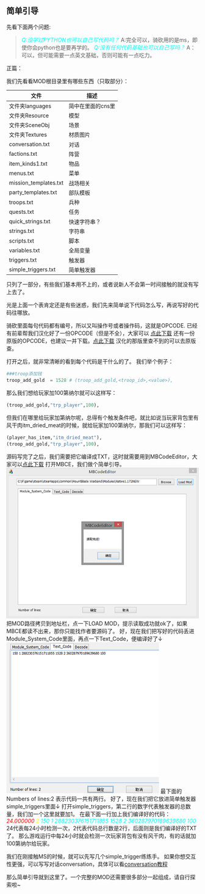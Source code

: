 ## 简单引导

先看下面两个问题:

><i style="color:aqua;">Q:没学过PYTHON也可以自己写代码吗？</i>
>A:完全可以，骑砍用的是ms，即使你会python也是要再学的。
><i style="color:aqua;">Q:没有任何代码基础也可以自己写吗？</i>
>A：可以，但可能需要一点英文基础，否则可能有一点吃力。

正篇：

我们先看看MOD根目录里有哪些东西（只取部分）：

| 文件 | 描述 |
| ---- | ---- |
| 文件夹languages | 简中在里面的cns里 |
| 文件夹Resource | 模型 |
| 文件夹SceneObj | 场景 |
| 文件夹Textures | 材质图片 |
| conversation.txt | 对话 |
| factions.txt | 阵营 |
| item_kinds1.txt | 物品 |
| menus.txt | 菜单 |
| mission_templates.txt | 战场相关 |
| party_templates.txt | 部队模板 |
| troops.txt | 兵种 |
| quests.txt | 任务 |
| quick_strings.txt | 快速字符串？ |
| strings.txt | 字符串 |
| scripts.txt | 脚本 |
| variables.txt | 全局变量 |
| triggers.txt | 触发器 |
| simple_triggers.txt | 简单触发器 |

只列了一部分，有些我们基本用不上的，或者说新人不会第一时间接触的就没有写上去了。

光是上面一个表肯定还是有些迷惑，我们先来简单说下代码怎么写，再说写好的代码往哪放。

骑砍里面每句代码都有编号，所以又叫操作号或者操作码，这就是OPCODE.
已经有前辈帮我们汉化好了一份OPCODE（但是不全），大家可以 [点此下载](https://github.com/b1inkie/b1inkie.github.io/releases/download/untagged-1e6a4a47c9e8df84dcc6/OPCODE-CHS.txt)
还有一份原版的OPCODE，也建议一并下载。[点此下载](https://github.com/b1inkie/b1inkie.github.io/releases/download/untagged-1f8c8e6671bcc52a1f87/OPCODE-EN.txt)
汉化的那版里查不到的可以去原版查。

打开之后，就非常清晰的看到每个代码是干什么的了。
我们举个例子：
```python
###troop添加钱
troop_add_gold  = 1528 # (troop_add_gold,<troop_id>,<value>),
```
那么我们想给玩家加100第纳尔就可以这样写：
```python
(troop_add_gold,"trp_player",100),
```
但我们在哪里给玩家加第纳尔呢，总得有个触发条件吧，就比如说当玩家背包里有风干肉itm_dried_meat的时候，就给玩家加100第纳尔，那我们可以这样写：
```python
(player_has_item,"itm_dried_meat"),
(troop_add_gold,"trp_player",100),
```
源码写完了之后，我们需要把它编译成TXT，这时就需要用到MBCodeEditor，大家可以[点此下载](https://github.com/b1inkie/b1inkie.github.io/releases/download/1.0.0/MBCodeEditor.7z)
打开MBCE，我们做个简单引导。
![](../images/mb-001.png)
把MOD路径拷贝到地址栏，点一下LOAD MOD，提示读取成功就ok了，如果MBCE都读不出来，那你只能找作者要源码了。
好，现在我们把写好的代码丢进Module_System_Code里面，再点一下Text_Code，便编译好了↓
![](../images/mb-002.png)
最下面的Numbers of lines:2 表示代码一共有两行。
好了，现在我们把它放进简单触发器simple_triggers里面↓
打开simple_triggers，第二行的数字代表触发器的总数量，我们加一个这里就要加1。
在最下面一行加上我们编译好的代码：
<i style="color:red;">24.000000</i> <i style="color:yellow;">2</i> <i style="color:aqua;">150 1 288230376151711855 1528 2 360287970189639680 100</i>
24代表每24小时检测一次，2代表代码总行数是2行，后面则是我们编译好的TXT了。
那么游戏运行中每24小时就会检测一次玩家背包有没有风干肉，有的话就加100第纳尔给玩家。

我们在刚接触MS的时候，就可以先写几个simple_trigger练练手。
如果你想交互性更强，可以写写对话conversation，具体可以看[conversation教程](https://b1inkie.github.io/subpage/MB/txt/ex-002.html)

那么简单引导就到这里了。一个完整的MOD还需要很多部分一起组成，请自行探索啦~

